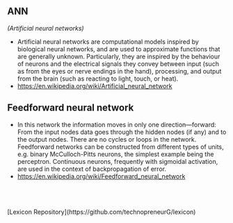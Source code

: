 
## **ANN**
*(Artificial neural networks)*

* Artificial neural networks are computational models inspired by biological neural networks, and are used to approximate functions that are generally unknown. Particularly, they are inspired by the behaviour of neurons and the electrical signals they convey between input (such as from the eyes or nerve endings in the hand), processing, and output from the brain (such as reacting to light, touch, or heat).
* <https://en.wikipedia.org/wiki/Artificial_neural_network>

## **Feedforward neural network**

* In this network the information moves in only one direction—forward: From the input nodes data goes through the hidden nodes (if any) and to the output nodes. There are no cycles or loops in the network. Feedforward networks can be constructed from different types of units, e.g. binary McCulloch-Pitts neurons, the simplest example being the perceptron. Continuous neurons, frequently with sigmoidal activation, are used in the context of backpropagation of error.
* <https://en.wikipedia.org/wiki/Feedforward_neural_network>


</br>
</br>
</br>
[Lexicon Repository](https://github.com/technopreneurG/lexicon)
